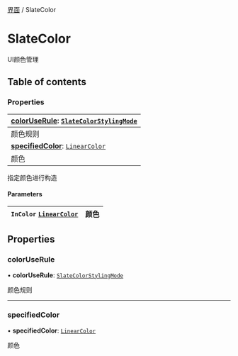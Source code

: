 [界面](../groups/界面.界面.md) / SlateColor

# SlateColor <Badge type="tip" text="Class" /> <Score text="SlateColor" />

UI颜色管理

## Table of contents

### Properties <Score text="Properties" /> 
| **[colorUseRule](mw.SlateColor.md#coloruserule)**: [`SlateColorStylingMode`](../enums/mw.SlateColorStylingMode.md)  |
| :-----|
| 颜色规则|
| **[specifiedColor](mw.SlateColor.md#specifiedcolor)**: [`LinearColor`](mw.LinearColor.md)  |
| 颜色|

指定颜色进行构造

#### Parameters

| `InColor` [`LinearColor`](mw.LinearColor.md) | 颜色 |
| :------ | :------ |

## Properties

### colorUseRule <Score text="colorUseRule" /> 

• **colorUseRule**: [`SlateColorStylingMode`](../enums/mw.SlateColorStylingMode.md)

颜色规则

___

### specifiedColor <Score text="specifiedColor" /> 

• **specifiedColor**: [`LinearColor`](mw.LinearColor.md)

颜色
